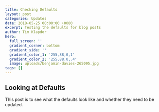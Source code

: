 ```yaml
---
title: Checking Defaults
layout: post
categories: Updates
date: 2018-05-25 00:00:00 +0000
excerpt: Testing the defaults for blog posts
author: Tim Klapdor
hero:
  full_screen: ''
  gradient_corner: bottom
  gradient_side: ''
  gradient_color_1: '255,88,0,1'
  gradient_color_2: '255,88,0,.4'
  image: uploads/benjamin-davies-265095.jpg
tags: []
---
```

## Looking at Defaults

This post is to see what the defaults look like and whether they need to be updated.
